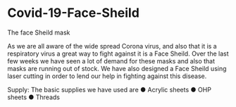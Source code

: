 # Covid-19-Face-Sheild
The face Sheild mask


As we are all aware of the wide spread Corona virus, and also that it is a respiratory virus a
great way to fight against it is a Face Sheild. Over the last few weeks we have seen a lot of
demand for these masks and also that masks are running out of stock. We have also
designed a Face Sheild using laser cutting in order to lend our help in fighting against this
disease.


Supply:
The basic supplies we have used are
● Acrylic sheets
● OHP sheets
● Threads
